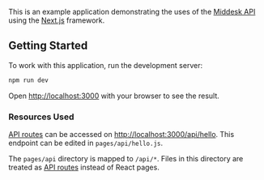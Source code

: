This is an example application demonstrating the uses of the [Middesk API](https://middesk.com) using the [Next.js](https://nextjs.org/) framework.

## Getting Started

To work with this application, run the development server:

```bash
npm run dev
```

Open [http://localhost:3000](http://localhost:3000) with your browser to see the result.

### Resources Used


[API routes](https://nextjs.org/docs/api-routes/introduction) can be accessed on [http://localhost:3000/api/hello](http://localhost:3000/api/hello). This endpoint can be edited in `pages/api/hello.js`.

The `pages/api` directory is mapped to `/api/*`. Files in this directory are treated as [API routes](https://nextjs.org/docs/api-routes/introduction) instead of React pages.


